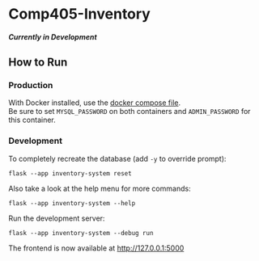 # Comp405-Inventory

#### *Currently in Development*

## How to Run
### Production
With Docker installed, use the [docker compose file](docker-compose.yaml).\
Be sure to set `MYSQL_PASSWORD` on both containers and `ADMIN_PASSWORD` for this container.

### Development

To completely recreate the database (add `-y` to override prompt):
```
flask --app inventory-system reset
```

Also take a look at the help menu for more commands:
```
flask --app inventory-system --help
```

Run the development server:
```
flask --app inventory-system --debug run
```
The frontend is now available at http://127.0.0.1:5000
